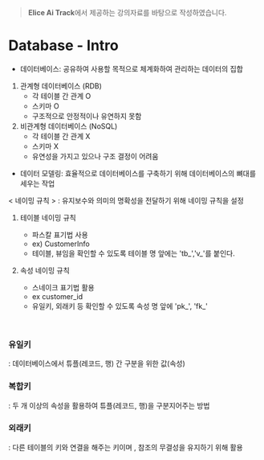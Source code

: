 > **Elice Ai Track**에서 제공하는 강의자료를 바탕으로 작성하였습니다.

# Database - Intro

- 데이터베이스: 공유하여 사용할 목적으로 체계화하여 관리하는 데이터의 집합

1. 관계형 데이터베이스 (RDB)
   - 각 테이블 간 관계 O
   - 스키마 O
   - 구조적으로 안정적이나 유연하지 못함
2. 비관계형 데이터베이스 (NoSQL)
   - 각 테이블 간 관계 X
   - 스키마 X
   - 유연성을 가지고 있으나 구조 결정이 어려움

- 데이터 모델링: 효율적으로 데이터베이스를 구축하기 위해 데이터베이스의 뼈대를 세우는 작업

< 네이밍 규칙 > : 유지보수와 의미의 명확성을 전달하기 위해 네이밍 규칙을 설정

1. 테이블 네이밍 규칙

   - 파스칼 표기법 사용
   - ex) CustomerInfo
   - 테이블, 뷰임을 확인할 수 있도록 테이블 명 앞에는 'tb\_','v\_'를 붙인다.

2. 속성 네이밍 규칙
   - 스네이크 표기법 활용
   - ex customer_id
   - 유일키, 외래키 등 확인할 수 있도록 속성 명 앞에 'pk\_', 'fk\_'

<br>

### 유일키

: 데이터베이스에서 튜플(레코드, 행) 간 구분을 위한 값(속성)

### 복합키

: 두 개 이상의 속성을 활용하여 튜플(레코드, 행)을 구분지어주는 방법

### 외래키

: 다른 테이블의 키와 연결을 해주는 키이며 ,
참조의 무결성을 유지하기 위해 활용
